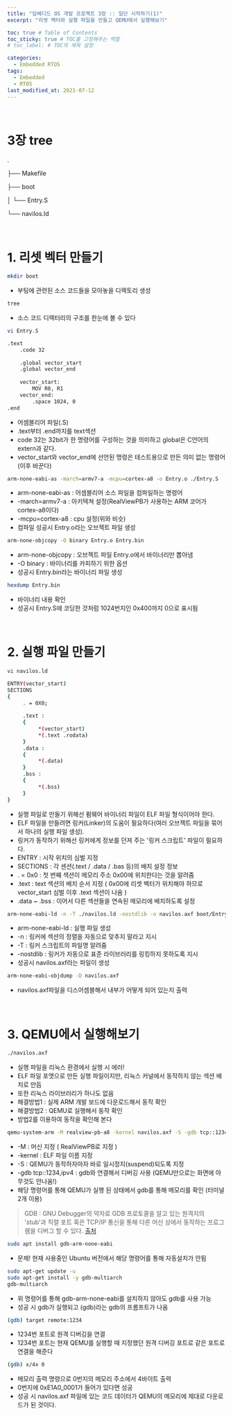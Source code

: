 ```yaml
---
title: "임베디드 OS 개발 프로젝트 3장 :: 일단 시작하기(1)"
excerpt: "리셋 벡터와 실행 파일을 만들고 QEMU에서 실행해보기"

toc: true # Table of Contents
toc_sticky: true # TOC를 고정해주는 역할 
# toc_label: # TOC의 제목 설정

categories:
  - Embedded RTOS
tags:
  - Embedded
  - RTOS
last_modified_at: 2021-07-12
---
```


<br/>

# 3장 tree

.

├── Makefile

├── boot

│  └── Entry.S

└── navilos.ld  

<br/>

# 1. 리셋 벡터 만들기

```bash
mkdir boot
```

- 부팅에 관련된 소스 코드들을 모아놓을 디렉토리 생성

```bash
tree
```

- 소스 코드 디렉터리의 구조를 한눈에 볼 수 있다  

```bash
vi Entry.S
```

```bash
.text
	.code 32
	
	.global vector_start
	.global vector_end
	
	vector_start:
		MOV R0, R1
	vector_end:
		.space 1024, 0
.end
```

- 어셈블리어 파일(.S) 
- .text부터 .end까지를 text섹션
- code 32는 32bit가 한 명령어를 구성하는 것을 의미하고 global은 C언어의 extern과 같다.
- vector_start와 vector_end에 선언된 명령은 테스트용으로 만든 의미 없는 명령어 (이후 바꾼다)

```bash
arm-none-eabi-as -march=armv7-a -mcpu=cortex-a8 -o Entry.o ./Entry.S
```

- arm-none-eabi-as : 어셈블리어 소스 파일을 컴파일하는 명령어
- -march=armv7-a : 아키텍쳐 설정(RealViewPB가 사용하는 ARM 코어가 cortex-a8이다)
- -mcpu=cortex-a8 : cpu 설정(위와 비슷)
- 컴파일 성공시 Entry.o라는 오브젝트 파일 생성

```bash
arm-none-objcopy -O binary Entry.o Entry.bin
```

- arm-none-objcopy : 오브젝트 파일 Entry.o에서 바이너리만 뽑아냄
- -O binary : 바이너리를 카피하기 위한 옵션
- 성공시 Entry.bin라는 바이너리 파일 생성

```bash
hexdump Entry.bin
```

- 바이너리 내용 확인
- 성공시 Entry.S에 코딩한 것처럼 1024번지인 0x400까지 0으로 표시됨

<br/>

# 2. 실행 파일 만들기

```bash
vi navilos.ld
```

```bash
ENTRY(vector_start)
SECTIONS
{
	 . = 0X0;
	
	 .text :
	 {
		  *(vector_start)
		  *(.text .rodata)
	 }
	 .data :
	 {
		  *(.data)
	 }
	 .bss :
	 {
		  *(.bss)
	 }
}
```

- 실행 파일로 만들기 위해선 펌웨어 바이너리 파일이 ELF 파일 형식이어야 한다.
- ELF 파일을 만들려면 링커(Linker)의 도움이 필요하다(여러 오브젝트 파일을 묶어서 하나의 실행 파일 생성).
- 링커가 동작하기 위해선 링커에게 정보를 던져 주는 '링커 스크립트' 파일이 필요하다.
- ENTRY : 시작 위치의 심벌 지정 
- SECTIONS : 각 센션(.text / .data / .bas 등)의 배치 설정 정보
- . = 0x0 : 첫 번째 섹션이 메모리 주소 0x00에 위치한다는 것을 알려줌
- .text : text 섹션의 배치 순서 지정 ( 0x00에 리셋 벡터가 위치해야 하므로 vector_start 심벌 이후 .text 섹션이 나옴 )
- .data ~ .bss : 이어서 다른 섹션들을 연속된 메모리에 배치하도록 설정

```bash
arm-none-eabi-ld -n -T ./navilos.ld -nostdlib -o navilos.axf boot/Entry.o
```

- arm-none-eabi-ld : 실행 파일 생성
- -n : 링커에 섹션의 정렬을 자동으로 맞추지 말라고 지시
- -T : 링커 스크립트의 파일명 알려줌
- -nostdlib : 링커가 자동으로 표준 라이브러리를 링킹하지 못하도록 지시
- 성공시 navilos.axf라는 파일이 생성

```bash
arm-none-eabi-objdump -D navilos.axf
```

- navilos.axf파일을 디스어셈블해서 내부가 어떻게 되어 있는지 출력

<br/>

# 3. QEMU에서 실행해보기 

```bash
./navilos.axf
```

- 실행 파일을 리눅스 환경에서 실행 시 에러!
- ELF 파일 포맷으로 만든 실행 파일이지만, 리눅스 커널에서 동작하지 않는 섹션 배치로 만듬
- 또한 리눅스 라이브러리가 하나도 없음
- 해결방법1 : 실제 ARM 개발 보드에 다운로드해서 동작 확인
- 해결방법2 : QEMU로 실행해서 동작 확인
- 방법2를 이용하여 동작을 확인해 본다

```bash
qemu-system-arm -M realview-pb-a8 -kernel navilos.axf -S -gdb tcp::1234,ipv4
```

- -M : 머신 지정 ( RealViewPB로 지정 )
- -kernel : ELF 파일 이름 지정
- -S : QEMU가 동작하자마자 바로 일시정지(suspend)되도록 지정
- -gdb tcp::1234,ipv4 : gdb와 연결해서 디버깅 사용 (QEMU만으로는 화면에 아무것도 안나옴!)
- 해당 명령어를 통해 QEMU가 실행 된 상태에서 gdb를 통해 메모리를 확인 (터미널 2개 이용)

>GDB : GNU Debugger의 약자로 GDB 프로토콜을 알고 있는 원격지의 'stub'과 직렬 포트 혹은 TCP/IP 통신을 통해 다른 머신 상에서 동작하는 프로그램을 디버그 할 수 있다. [출처](https://ko.wikipedia.org/wiki/GNU_%EB%94%94%EB%B2%84%EA%B1%B0)

```bash
sudo apt install gdb-arm-none-eabi
```

- 문제! 현재 사용중인 Ubuntu 버전에서 해당 명령어를 통해 자동설치가 안됨

```bash
sudo apt-get update -u
sudo apt-get install -y gdb-multiarch
gdb-multiarch
```

- 위 명령어를 통해 gdb-arm-none-eabi를 설치하지 않아도 gdb를 사용 가능
- 성공 시 gdb가 실행되고 (gdb)라는 gdb의 프롬프트가 나옴

```bash
(gdb) target remote:1234
```

- 1234번 포트로 원격 디버깅을 연결
- 1234번 포트는 현재 QEMU를 실행할 때 지정했던 원격 디버깅 포트로 같은 포트로 연결을 해준다

```bash
(gdb) x/4x 0
```

- 메모리 출력 명령으로 0번지의 메모리 주소에서 4바이트 출력 
- 0번지에 0xE1A0_0001가 들어가 있다면 성공
- 성공 시 navilos.axf 파일에 있는 코드 데이터가 QEMU의 메모리에 제대로 다운로드가 된 것이다. 
